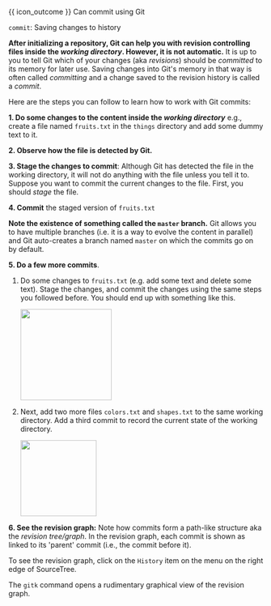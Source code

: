 <span id="prereqs"><panel src="../init/unit-inElsewhere-asFlat.md" boilerplate header="{{ icon_prereq }} %%Git & GitHub → Init%%" popup-url="{{ baseUrl }}/gitAndGithub/init" /></span>

<span id="outcomes">{{ icon_outcome }} Can commit using Git</span>

<span id="title">`commit`: Saving changes to history</span>

<div id="body">

**After initializing a repository, Git can help you with revision controlling files inside the _working directory_. However, it is not automatic.** It is up to you to tell Git which of your changes (aka _revisions_) should be _committed_ to its memory for later use. Saving changes into Git's memory in that way is often called _committing_ and a change saved to the revision history is called a _commit_.

<box type="definition" seamless>
  <include src="../../common/definitions.md#def-working-directory" />
</box>
<box type="definition" seamless>
  <include src="../../common/definitions.md#def-commit" />
</box>

Here are the steps you can follow to learn how to work with Git commits:

**1. Do some changes to the content inside the _working directory_** e.g., create a file named `fruits.txt` in the `things` directory and add some dummy text to it.

**2. Observe how the file is detected by Git.**

<tabs>
  <tab header="SourceTree">
    <include src="./sourcetree_1.md" />
  </tab>
  <tab header="CLI">
    <include src="./cli_1.md" />
  </tab>
</tabs>

**3. Stage the changes to commit**: Although Git has detected the file in the working directory, it will not do anything with the file unless you tell it to. Suppose you want to commit the current changes to the file. First, you should _stage_ the file.


<box type="definition" seamless>
  <include src="../../common/definitions.md#def-stage" />
</box>

<tabs>
  <tab header="SourceTree">
    <include src="./sourcetree_2.md" />
  </tab>
  <tab header="CLI">
    <include src="./cli_2.md" />
  </tab>
</tabs>

**4. Commit** the staged version of `fruits.txt`

<tabs>
  <tab header="SourceTree">
    <include src="./sourcetree_3.md" />
  </tab>
  <tab header="CLI">
    <include src="./cli_3.md" />
  </tab>
</tabs>

**Note the existence of something called the `master` branch.** Git allows you to have multiple branches (i.e. it is a way to evolve the content in parallel) and Git auto-creates a branch named `master` on which the commits go on by default.

**5. Do a few more commits**.

1. Do some changes to `fruits.txt` (e.g. add some text and delete some text). Stage the changes, and commit the changes using the same steps you followed before. You should end up with something like this.

   <img src="{{baseUrl}}/gitAndGithub/commit/images/sourcetree_6.png" height="180" />
   <p/>

1. Next, add two more files `colors.txt` and `shapes.txt` to the same working directory. Add a third commit to record the current state of the working directory.

   <img src="{{baseUrl}}/gitAndGithub/commit/images/sourcetree_7.png" height="150" />
   <p/>

**6. See the revision graph:**  Note how commits form a path-like structure aka the _revision tree/graph_. In the revision graph, each commit is shown as linked to its 'parent' commit (i.e., the commit before it).

<tabs>
  <tab header="SourceTree">

To see the revision graph, click on the `History` item on the menu on the right edge of SourceTree.
  </tab>
  <tab header="CLI">

The `gitk` command opens a rudimentary graphical view of the revision graph.
  </tab>
</tabs>

</div>

<div id="extras">
  <include src="resources.md"/>
</div>
